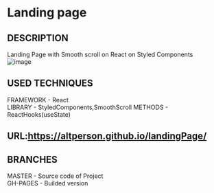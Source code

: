 # Landing page<br>
## DESCRIPTION<br>
Landing Page with Smooth scroll on React on Styled Components<br>
![image](https://user-images.githubusercontent.com/39427362/200376327-98498538-71e6-4470-94d6-7818347a1435.png)

## USED TECHNIQUES<br>
FRAMEWORK - React<br>
LIBRARY - StyledComponents,SmoothScroll
METHODS - ReactHooks(useState)<br>
## URL:https://altperson.github.io/landingPage/<br>
## BRANCHES<br>
MASTER - Source code of Project<br>
GH-PAGES - Builded version
